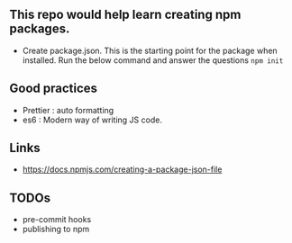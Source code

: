 ## This repo would help learn creating npm packages.

- Create package.json. This is the starting point for the package when installed. Run the below command and answer the questions
  `npm init`

## Good practices

- Prettier : auto formatting
- es6 : Modern way of writing JS code.

## Links

- https://docs.npmjs.com/creating-a-package-json-file

## TODOs

- pre-commit hooks
- publishing to npm
